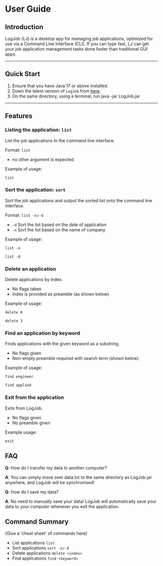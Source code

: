 # User Guide

## Introduction

LogJob (LJ) is a desktop app for managing job applications, optimized for use via a Command Line Interface (CLI). If you can type fast, LJ can get your job application management tasks done faster than traditional GUI apps.

---
## Quick Start

1. Ensure that you have Java 17 or above installed.
2. Down the latest version of `LogJob` from [here](https://github.com/AY2425S2-CS2113-T11a-2/tp/releases).
3. On the same directory, using a terminal, run java -jar LogJob.jar
---
## Features

### Listing the application: `list`
List the job applications to the command line interface.

Format: `list`

* no other argument is expected

Example of usage:

`list`

### Sort the application: `sort`
Sort the job applications and output the sorted list onto the command line interface.

Format: `list -n/-d`

* `-d` Sort the list based on the date of application
* `-n` Sort the list based on the name of company

Example of usage:

`list -n`

`list -d`

### Delete an application
Delete applications by index.
 * No flags taken
 * Index is provided as preamble (as shown below)

Example of usage:

`delete 0`

`delete 3`

### Find an application by keyword
Finds applications with the given keyword as a substring.

* No flags given
* Non-empty preamble required with search term (shown below)

Example of usage:

`find engineer`

`find applied`

### Exit from the application
Exits from LogJob.

* No flags given
* No preamble given

Example usage:

`exit`

## FAQ

**Q**: How do I transfer my data to another computer? 

**A**: You can simply move over data.txt to the same directory as LogJob.jar anywhere, and LogJob will be synchronised!

**Q**: How do I save my data?

**A**: No need to manually save your data! LogJob will automatically save your data to your computer whenever you exit the application.

## Command Summary

{Give a 'cheat sheet' of commands here}

* List applications `list`
* Sort applications `sort -n/-d`
* Delete applications `delete <index>`
* Find applications `find <keyword>`
